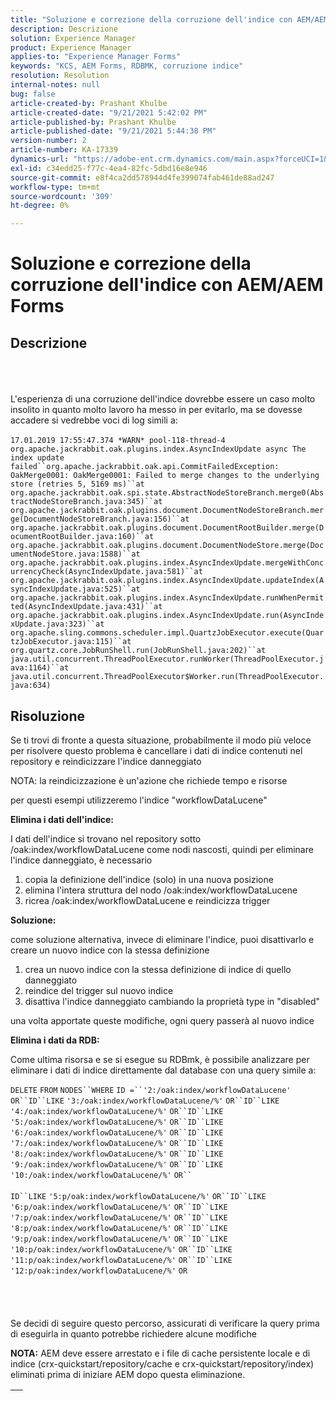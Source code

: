 ```yaml
---
title: "Soluzione e correzione della corruzione dell'indice con AEM/AEM Forms"
description: Descrizione
solution: Experience Manager
product: Experience Manager
applies-to: "Experience Manager Forms"
keywords: "KCS, AEM Forms, RDBMK, corruzione indice"
resolution: Resolution
internal-notes: null
bug: false
article-created-by: Prashant Khulbe
article-created-date: "9/21/2021 5:42:02 PM"
article-published-by: Prashant Khulbe
article-published-date: "9/21/2021 5:44:38 PM"
version-number: 2
article-number: KA-17339
dynamics-url: "https://adobe-ent.crm.dynamics.com/main.aspx?forceUCI=1&pagetype=entityrecord&etn=knowledgearticle&id=13171039-031b-ec11-b6e6-000d3a34dd41"
exl-id: c34edd25-f77c-4ea4-82fc-5dbd16e8e946
source-git-commit: e8f4ca2dd578944d4fe399074fab461de88ad247
workflow-type: tm+mt
source-wordcount: '309'
ht-degree: 0%

---
```


# Soluzione e correzione della corruzione dell&#39;indice con AEM/AEM Forms

## Descrizione

<br><br><br>L&#39;esperienza di una corruzione dell&#39;indice dovrebbe essere un caso molto insolito in quanto molto lavoro ha messo in per evitarlo, ma se dovesse accadere si vedrebbe voci di log simili a:<br><br>`17.01.2019 17:55:47.374 *WARN* pool-118-thread-4 org.apache.jackrabbit.oak.plugins.index.AsyncIndexUpdate async The index update failed``org.apache.jackrabbit.oak.api.CommitFailedException: OakMerge0001: OakMerge0001: Failed to merge changes to the underlying store (retries 5, 5169 ms)``at org.apache.jackrabbit.oak.spi.state.AbstractNodeStoreBranch.merge0(AbstractNodeStoreBranch.java:345)``at org.apache.jackrabbit.oak.plugins.document.DocumentNodeStoreBranch.merge(DocumentNodeStoreBranch.java:156)``at org.apache.jackrabbit.oak.plugins.document.DocumentRootBuilder.merge(DocumentRootBuilder.java:160)``at org.apache.jackrabbit.oak.plugins.document.DocumentNodeStore.merge(DocumentNodeStore.java:1588)``at org.apache.jackrabbit.oak.plugins.index.AsyncIndexUpdate.mergeWithConcurrencyCheck(AsyncIndexUpdate.java:581)``at org.apache.jackrabbit.oak.plugins.index.AsyncIndexUpdate.updateIndex(AsyncIndexUpdate.java:525)``at org.apache.jackrabbit.oak.plugins.index.AsyncIndexUpdate.runWhenPermitted(AsyncIndexUpdate.java:431)``at org.apache.jackrabbit.oak.plugins.index.AsyncIndexUpdate.run(AsyncIndexUpdate.java:323)``at org.apache.sling.commons.scheduler.impl.QuartzJobExecutor.execute(QuartzJobExecutor.java:115)``at org.quartz.core.JobRunShell.run(JobRunShell.java:202)``at java.util.concurrent.ThreadPoolExecutor.runWorker(ThreadPoolExecutor.java:1164)``at java.util.concurrent.ThreadPoolExecutor$Worker.run(ThreadPoolExecutor.java:634)`

## Risoluzione


Se ti trovi di fronte a questa situazione, probabilmente il modo più veloce per risolvere questo problema è cancellare i dati di indice contenuti nel repository e reindicizzare l&#39;indice danneggiato

NOTA: la reindicizzazione è un&#39;azione che richiede tempo e risorse

per questi esempi utilizzeremo l&#39;indice &quot;workflowDataLucene&quot;

<b>Elimina i dati dell&#39;indice: </b>

I dati dell&#39;indice si trovano nel repository sotto /oak:index/workflowDataLucene come nodi nascosti, quindi per eliminare l&#39;indice danneggiato, è necessario

1. copia la definizione dell&#39;indice (solo) in una nuova posizione
2. elimina l&#39;intera struttura del nodo /oak:index/workflowDataLucene
3. ricrea /oak:index/workflowDataLucene e reindicizza trigger


<b>Soluzione:</b>

come soluzione alternativa, invece di eliminare l&#39;indice, puoi disattivarlo e creare un nuovo indice con la stessa definizione

1. crea un nuovo indice con la stessa definizione di indice di quello danneggiato
2. reindice del trigger sul nuovo indice
3. disattiva l&#39;indice danneggiato cambiando la proprietà type in &quot;disabled&quot;


una volta apportate queste modifiche, ogni query passerà al nuovo indice

<b>Elimina i dati da RDB:</b>

Come ultima risorsa e se si esegue su RDBmk, è possibile analizzare per eliminare i dati di indice direttamente dal database con una query simile a:

`DELETE` `FROM` `NODES``WHERE`
`ID =``'2:/oak:index/workflowDataLucene'` `OR``ID``LIKE` `'3:/oak:index/workflowDataLucene/%'` `OR``ID``LIKE` `'4:/oak:index/workflowDataLucene/%'` `OR``ID``LIKE` `'5:/oak:index/workflowDataLucene/%'` `OR``ID``LIKE` `'6:/oak:index/workflowDataLucene/%'` `OR``ID``LIKE` `'7:/oak:index/workflowDataLucene/%'` `OR``ID``LIKE` `'8:/oak:index/workflowDataLucene/%'` `OR``ID``LIKE` `'9:/oak:index/workflowDataLucene/%'` `OR``ID``LIKE` `'10:/oak:index/workflowDataLucene/%'` `OR`` ` <br><br>`ID``LIKE` `'5:p/oak:index/workflowDataLucene/%'` `OR``ID``LIKE` `'6:p/oak:index/workflowDataLucene/%'` `OR``ID``LIKE` `'7:p/oak:index/workflowDataLucene/%'` `OR``ID``LIKE` `'8:p/oak:index/workflowDataLucene/%'` `OR``ID``LIKE` `'9:p/oak:index/workflowDataLucene/%'` `OR``ID``LIKE` `'10:p/oak:index/workflowDataLucene/%'` `OR``ID``LIKE` `'11:p/oak:index/workflowDataLucene/%'` `OR``ID``LIKE` `'12:p/oak:index/workflowDataLucene/%'` `OR`<br><br> <br><br><br>
Se decidi di seguire questo percorso, assicurati di verificare la query prima di eseguirla in quanto potrebbe richiedere alcune modifiche

<b>NOTA:</b> AEM deve essere arrestato e i file di cache persistente locale e di indice (crx-quickstart/repository/cache e crx-quickstart/repository/index) eliminati prima di iniziare AEM dopo questa eliminazione.


|   |
| --- |
